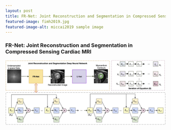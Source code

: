 ```yaml
---
layout: post
title: FR-Net: Joint Reconstruction and Segmentation in Compressed Sensing Cardiac MRI
featured-image: fimh2019.jpg
featured-image-alt: miccai2019 sample image
---
```

### FR-Net: Joint Reconstruction and Segmentation in Compressed Sensing Cardiac MRI
<p align="center">
  <img src="/assets/project/fimh2019.jpg" alt="FIMH2019" title="Photo" width="800">
</p>
